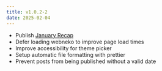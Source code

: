 ```yaml
---
title: v1.0.2-2
date: 2025-02-04
---
```


- Publish [January Recap](/blog/2025/january-recap/)
- Defer loading webneko to improve page load times
- Improve accessibility for theme picker
- Setup automatic file formatting with prettier
- Prevent posts from being published without a valid date
